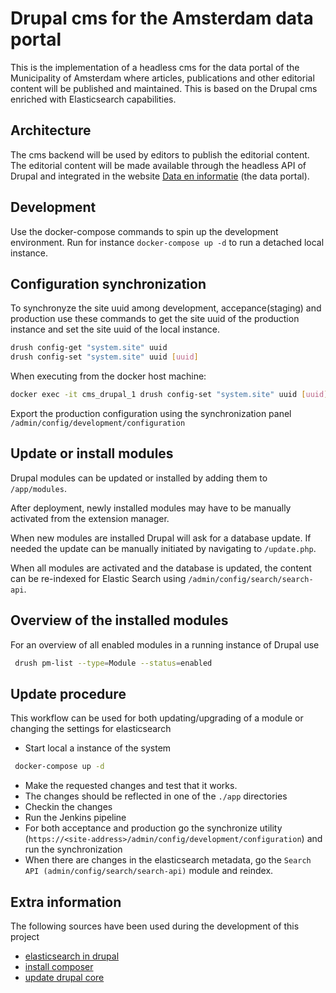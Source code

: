 # Drupal cms for the Amsterdam data portal

This is the implementation of a headless cms for the data portal of the Municipality of Amsterdam where articles, publications and other editorial content will be published and maintained.
This is based on the Drupal cms enriched with Elasticsearch capabilities.

## Architecture

The cms backend will be used by editors to publish the editorial content. The editorial content will be made available through the headless API of Drupal and integrated in the website [Data en informatie](https://data.amsterdam.nl) (the data portal).

## Development

Use the docker-compose commands to spin up the development environment.
Run for instance `docker-compose up -d` to run a detached local instance.


## Configuration synchronization

To synchronyze the site uuid among development, accepance(staging) and production use these commands to get the site uuid of the production instance and set the site uuid of the local instance.

```bash
drush config-get "system.site" uuid
drush config-set "system.site" uuid [uuid]
```

When executing from the docker host machine:

```bash
docker exec -it cms_drupal_1 drush config-set "system.site" uuid [uuid]
```

Export the production configuration using the synchronization panel `/admin/config/development/configuration`

## Update or install modules

Drupal modules can be updated or installed by adding them to `/app/modules`.

After deployment, newly installed modules may have to be manually activated from the extension manager.

When new modules are installed Drupal will ask for a database update. If needed the update can be manually initiated by navigating to `/update.php`.

When all modules are activated and the database is updated, the content can be re-indexed for Elastic Search using `/admin/config/search/search-api`.


## Overview of the installed modules

For an overview of all enabled modules in a running instance of Drupal use

```bash
 drush pm-list --type=Module --status=enabled
```

## Update procedure

This workflow can be used for both updating/upgrading of a module or changing the settings for elasticsearch

- Start local a instance of the system

```bash
 docker-compose up -d
```

- Make the requested changes and test that it works.
- The changes should be reflected in one of the `./app` directories
- Checkin the changes
- Run the Jenkins pipeline
- For both acceptance and production go the synchronize utility (`https://<site-address>/admin/config/development/configuration`) and run the synchronization
- When there are changes in the elasticsearch metadata, go the `Search API (admin/config/search/search-api)` module and reindex.

## Extra information

The following sources have been used during the development of this project

- [elasticsearch in drupal](https://opensenselabs.com/blog/tech/use-elastic-search-indexing-drupal)
- [install composer](https://stackoverflow.com/questions/51443557/how-to-install-php-composer-inside-a-docker-container/51446468)
- [update drupal core](https://www.drupal.org/docs/8/update/update-core-via-composer)


